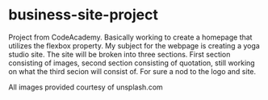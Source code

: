 # business-site-project
Project from CodeAcademy.  Basically working to create a homepage that utilizes the flexbox property.  My subject for the webpage is creating a yoga studio site.  The site will be broken into three sections.  First section consisting of images, second section consisting of quotation, still working on what the third secion will consist of.  For sure a nod to the logo and site.

All images provided courtesy of unsplash.com
